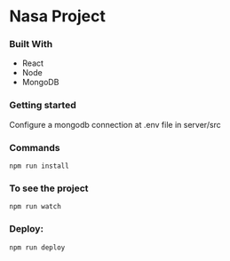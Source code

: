 # Nasa Project 

### Built With

* React
* Node 
* MongoDB

### Getting started

Configure a mongodb connection at .env file in server/src

### Commands
```
npm run install
```

### To see the project
```
npm run watch
```

### Deploy:
```
npm run deploy
```
